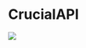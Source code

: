 # CrucialAPI
[![](https://jitpack.io/v/Chafficui/CrucialAPI.svg)](https://jitpack.io/#Chafficui/CrucialAPI)
